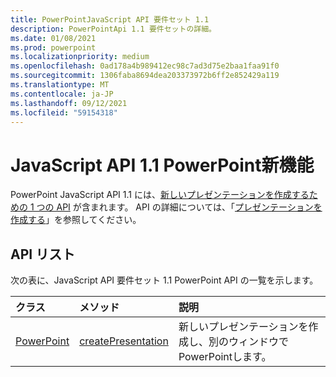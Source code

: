 ```yaml
---
title: PowerPointJavaScript API 要件セット 1.1
description: PowerPointApi 1.1 要件セットの詳細。
ms.date: 01/08/2021
ms.prod: powerpoint
ms.localizationpriority: medium
ms.openlocfilehash: 0ad178a4b989412ec98c7ad3d75e2baa1faa91f0
ms.sourcegitcommit: 1306faba8694dea203373972b6ff2e852429a119
ms.translationtype: MT
ms.contentlocale: ja-JP
ms.lasthandoff: 09/12/2021
ms.locfileid: "59154318"
---
```

# <a name="whats-new-in-powerpoint-javascript-api-11"></a>JavaScript API 1.1 PowerPoint新機能

PowerPoint JavaScript API 1.1 には、[新しいプレゼンテーションを作成するための 1 つの API](/javascript/api/powerpoint#PowerPoint_createPresentation_base64File_) が含まれます。 API の詳細については、「[プレゼンテーションを作成する](../../powerpoint/powerpoint-add-ins.md#create-a-presentation)」を参照してください。

## <a name="api-list"></a>API リスト

次の表に、JavaScript API 要件セット 1.1 PowerPoint API の一覧を示します。

| クラス | メソッド | 説明 |
|:---|:---|:---|
|[PowerPoint](/javascript/api/powerpoint)|[createPresentation](/javascript/api/powerpoint#PowerPoint_createPresentation_base64File_)|新しいプレゼンテーションを作成し、別のウィンドウでPowerPointします。|